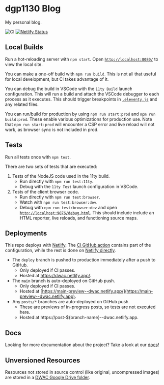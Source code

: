 # dgp1130 Blog

My personal blog.

<!-- status badges for CI and Netlify. -->
![CI](https://github.com/dgp1130/blog/workflows/CI/badge.svg?branch=main)
[![Netlify Status](https://api.netlify.com/api/v1/badges/2911a197-8a53-460c-ad53-016372148b01/deploy-status)](https://app.netlify.com/sites/dwac/deploys)

## Local Builds

Run a hot-reloading server with `npm start`. Open
[`http://localhost:8080/`](http://localhost:8080/) to view the local site.

You can make a one-off build with `npm run build`. This is not all that useful
for local development, but CI takes advantage of it.

You can debug the build in VSCode with the `11ty Build` launch configuration.
This will run a build and attach the VSCode debugger to each process as it
executes. This should trigger breakpoints in [`.eleventy.js`](.eleventy.js) and
any related files.

You can run/build for production by using `npm run start:prod` and
`npm run build:prod`. These enable various optimizations for production use.
Note that `npm run start:prod` will encounter a CSP error and live reload will
not work, as browser sync is not included in prod.

## Tests

Run all tests once with `npm test`.

There are two sets of tests that are executed:
1. Tests of the NodeJS code used in the 11ty build.
    * Run directly with `npm run test:11ty`.
    * Debug with the `11ty Test` launch configuration in VSCode.
1. Tests of the client browser code.
    * Run directly with `npm run test:browser`.
    * Watch with `npm run test:browser:dev`.
    * Debug with `npm run test:browser:dev` and open
      [`http://localhost:9876/debug.html`](http://localhost:9876/debug.html).
      This should include include an HTML reporter, live reloads, and
      functioning source maps.

## Deployments

This repo deploys with [Netlify](https://netlify.com/). The
[CI GitHub action](.github/workflows/ci.yaml) contains part of the
configuration, while the rest is done on
[Netlify directly](https://app.netlify.com/sites/dwac/).

* The `deploy` branch is pushed to production immediately after a push to
  GitHub.
    * Only deployed if CI passes.
    * Hosted at https://dwac.netlify.app/.
* The `main` branch is auto-deployed on GitHub push.
    * Only deployed if CI passes.
    * Hosted at [https://main-preview--dwac.netlify.app/](https://main-preview--dwac.netlify.app).
* Any `posts/*` branches are auto-deployed on GitHub push.
    * These are previews of in-progress posts, so tests are not executed here.
    * Hosted at https://post-${branch-name}--dwac.netlify.app.

## Docs

Looking for more documentation about the project? Take a look at our
[docs](doc/)!

## Unversioned Resources

Resources not stored in source control (like original, uncompressed images) are
stored in a
[DWAC Google Drive folder](https://drive.google.com/drive/folders/1D8nKCF3skWZ65clGnUDk1yrdxJ0zhgIT).
